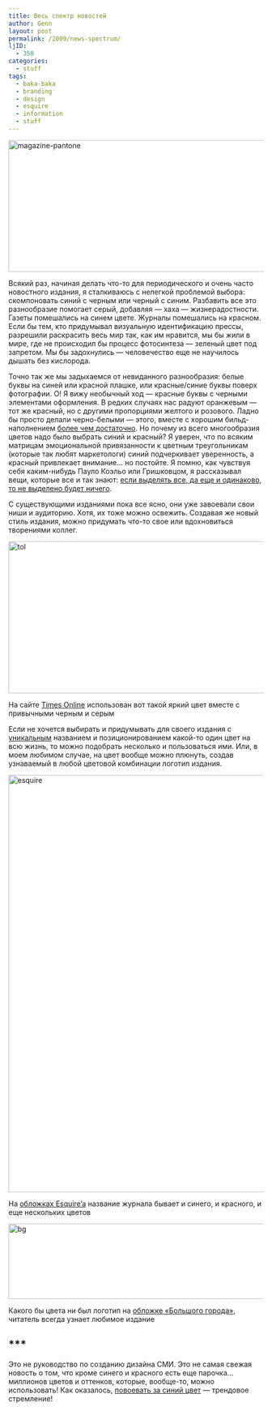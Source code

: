 ```yaml
---
title: Весь спектр новостей
author: Genn
layout: post
permalink: /2009/news-spectrum/
ljID:
  - 358
categories:
  - stuff
tags:
  - baka-baka
  - branding
  - design
  - esquire
  - information
  - stuff
---
```

<img src="http://mega.genn.org/=^_^=/uploads/2009/10/magazine-pantone.png" alt="magazine-pantone" title="magazine-pantone" width="636" height="260" />

Всякий раз, начиная делать что-то для периодического и очень часто новостного издания, я сталкиваюсь с нелегкой проблемой выбора: скомпоновать синий с черным или черный с синим. Разбавить все это разнообразие помогает серый, добавляя — хаха — жизнерадостности. Газеты помешались на синем цвете. Журналы помешались на красном. Если бы тем, кто придумывал визуальную идентификацию прессы, разрешили раскрасить весь мир так, как им нравится, мы бы жили в мире, где не происходил бы процесс фотосинтеза — зеленый цвет под запретом. Мы бы задохнулись — человечество еще не научилось дышать без кислорода.<!--more-->

Точно так же мы задыхаемся от невиданного разнообразия: белые буквы на синей или красной плашке, или красные/синие буквы поверх фотографии. О! Я вижу необычный ход — красные буквы с черными элементами оформления. В редких случаях нас радуют оранжевым — тот же красный, но с другими пропорциями желтого и розового. Ладно бы просто делали черно-белыми — этого, вместе с хорошим бильд-наполнением [более чем достаточно][1]. Но почему из всего многообразия цветов надо было выбрать синий и красный? Я уверен, что по всяким матрицам эмоциональной привязанности к цветным треугольникам (которые так любят маркетологи) синий подчеркивает уверенность, а красный привлекает внимание… но постойте. Я помню, как чувствуя себя каким-нибудь Пауло Коэльо или Гришковцом, я рассказывал вещи, которые все и так знают: [если выделять все, да еще и одинаково, то не выделено будет ничего][2].

С существующими изданиями пока все ясно, они уже завоевали свои ниши и аудиторию. Хотя, их тоже можно освежить. Создавая же новый стиль издания, можно придумать что-то свое или вдохновиться творениями коллег.

<img src="http://mega.genn.org/=^_^=/uploads/2009/10/tol.png" alt="tol" title="tol" width="636" height="300" />

<p class="imgdesc">
  На сайте <a href="http://www.timesonline.co.uk/">Times Online</a> использован вот такой яркий цвет вместе с привычными черным и серым
</p>

Если не хочется выбирать и придумывать для своего издания с [уникальным][3] названием и позиционированием какой-то один цвет на всю жизнь, то можно подобрать несколько и пользоваться ими. Или, в моем любимом случае, на цвет вообще можно плюнуть, создав узнаваемый в любой цветовой комбинации логотип издания.

<img src="http://mega.genn.org/=^_^=/uploads/2009/10/esquire.jpg" alt="esquire" title="esquire" width="616" height="824" />

<p class="imgdesc">
  На <a href="http://www.esquire.com/cover-archive/">обложках Esquire&#8217;a</a> название журнала бывает и синего, и красного, и еще нескольких цветов
</p>

<img src="http://mega.genn.org/=^_^=/uploads/2009/10/bg.jpg" alt="bg" title="bg" width="593" height="149" />

<p class="imgdesc">
  Какого бы цвета ни был логотип на <a href="http://www.bg.ru/archive/">обложке «Большого города»</a>, читатель всегда узнает любимое издание
</p>

## \***

Это не руководство по созданию дизайна СМИ. Это не самая свежая новость о том, что кроме синего и красного есть еще парочка…миллионов цветов и оттенков, которые, вообще-то, можно использовать! Как оказалось, [повоевать за синий цвет][4] — трендовое стремление!

 [1]: http://informationarchitects.jp/tages-anzeiger-paper-redesign-pitch-lost/
 [2]: http://mega.genn.org/ru/2008/internews-training/
 [3]: http://mega.genn.org/ru/2007/vyp/
 [4]: http://www.flickr.com/photos/philgyford/56867986/sizes/l/